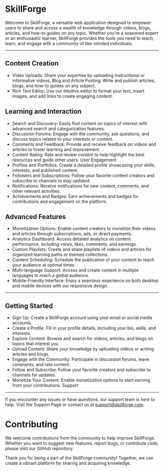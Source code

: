 # SkillForge

Welcome to SkillForge, a versatile web application designed to empower users to share and access a wealth of knowledge through videos, blogs, articles, and how-to guides on any topic. Whether you're a seasoned expert or an enthusiastic learner, SkillForge provides the tools you need to teach, learn, and engage with a community of like-minded individuals.

---

## Content Creation

- Video Uploads: Share your expertise by uploading instructional or informative videos.
  Blog and Article Posting: Write and publish articles, blogs, and how-to guides on any subject.
- Rich Text Editor: Use our intuitive editor to format your text, insert images, and add links to create engaging content.

## Learning and Interaction

- Search and Discovery: Easily find content on topics of interest with advanced search and categorization features.
- Discussion Forums: Engage with the community, ask questions, and discuss topics related to your interests or content.
- Comments and Feedback: Provide and receive feedback on videos and articles to foster learning and improvement.
- Content Rating: Rate and review content to help highlight the best resources and guide other users.
  User Engagement
- Profiles and Portfolios: Create a detailed profile showcasing your skills, interests, and published content.
- Followers and Subscriptions: Follow your favorite content creators and subscribe to channels to stay updated.
- Notifications: Receive notifications for new content, comments, and other relevant activities.
- Achievements and Badges: Earn achievements and badges for contributions and engagement on the platform.

## Advanced Features

- Monetization Options: Enable content creators to monetize their videos and articles through subscriptions, ads, or direct payments.
- Analytics Dashboard: Access detailed analytics on content performance, including views, likes, comments, and earnings.
- Custom Playlists: Create and share playlists of videos and articles for organized learning paths or themed collections.
- Content Scheduling: Schedule the publication of your content to reach your audience at optimal times.
- Multi-language Support: Access and create content in multiple languages to reach a global audience.
- Mobile-Friendly Interface: Enjoy a seamless experience on both desktop and mobile devices with our responsive design.

---

## Getting Started

- Sign Up: Create a SkillForge account using your email or social media accounts.
- Create a Profile: Fill in your profile details, including your bio, skills, and interests.
- Explore Content: Browse and search for videos, articles, and blogs on topics that interest you.
- Upload Content: Share your knowledge by uploading videos or writing articles and blogs.
- Engage with the Community: Participate in discussion forums, leave comments, and rate content.
- Follow and Subscribe: Follow your favorite creators and subscribe to channels for updates.
- Monetize Your Content: Enable monetization options to start earning from your contributions.
  Support

---

If you encounter any issues or have questions, our support team is here to help. Visit the Support Page or contact us at support@skillforge.com.

# Contributing

We welcome contributions from the community to help improve SkillForge. Whether you want to suggest new features, report bugs, or contribute code, please visit our GitHub repository.

Thank you for being a part of the SkillForge community! Together, we can create a vibrant platform for sharing and acquiring knowledge.
